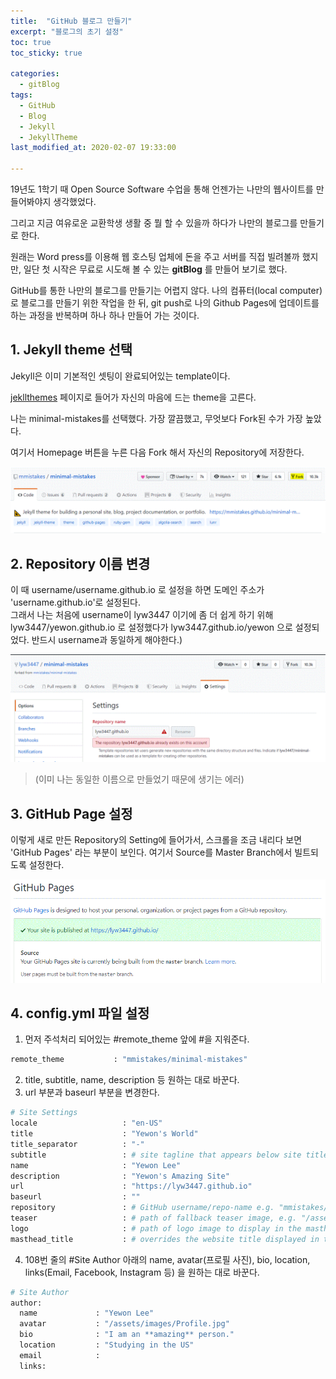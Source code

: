 ```yaml
---
title:  "GitHub 블로그 만들기"
excerpt: "블로그의 초기 설정"
toc: true
toc_sticky: true

categories:
  - gitBlog
tags:
  - GitHub
  - Blog
  - Jekyll
  - JekyllTheme
last_modified_at: 2020-02-07 19:33:00

---
```



19년도 1학기 때 Open Source Software 수업을 통해 언젠가는 나만의 웹사이트를 만들어봐야지 생각했었다.  

그리고 지금 여유로운 교환학생 생활 중 뭘 할 수 있을까 하다가 나만의 블로그를 만들기로 한다.  

원래는 Word press를 이용해 웹 호스팅 업체에 돈을 주고 서버를 직접 빌려볼까 했지만, 일단 첫 시작은 무료로 시도해 볼 수 있는 **gitBlog** 를 만들어 보기로 했다.  

GitHub를 통한 나만의 블로그를 만들기는 어렵지 않다. 나의 컴퓨터(local computer)로 블로그를 만들기 위한 작업을 한 뒤, git push로 나의 Github Pages에 업데이트를 하는 과정을 반복하며 하나 하나 만들어 가는 것이다.  


## 1. Jekyll theme 선택  
  Jekyll은 이미 기본적인 셋팅이 완료되어있는 template이다.  

  [jekllthemes](http://jekyllthemes.org/) 페이지로 들어가 자신의 마음에 드는 theme을 고른다.  

  나는 minimal-mistakes를 선택했다. 가장 깔끔했고, 무엇보다 Fork된 수가 가장 높았다.  

  여기서 Homepage 버튼을 누른 다음 Fork 해서 자신의 Repository에 저장한다.  

  ![poco](/assets/images/02071-1.GIF)



## 2. Repository 이름 변경  
  이 때 username/username.github.io 로 설정을 하면 도메인 주소가 'username.github.io'로 설정된다.  
  그래서 나는 처음에 username이 lyw3447 이기에 좀 더 쉽게 하기 위해 lyw3447/yewon.github.io 로 설정했다가 lyw3447.github.io/yewon 으로 설정되었다. 반드시 username과 동일하게 해야한다.)  

  ![poco](/assets/images/02071-2.GIF)  
  > (이미 나는 동일한 이름으로 만들었기 때문에 생기는 에러)  



## 3. GitHub Page 설정  
  이렇게 새로 만든 Repository의 Setting에 들어가서, 스크롤을 조금 내리다 보면 'GitHub Pages' 라는 부분이 보인다. 여기서 Source를 Master Branch에서 빌트되도록 설정한다.  

  ![poco](/assets/images/02071-3.GIF)   



## 4. config.yml 파일 설정  
1. 먼저 주석처리 되어있는 #remote_theme 앞에 #을 지워준다.  

  ```ruby
  remote_theme           : "mmistakes/minimal-mistakes"
  ```

2. title, subtitle, name, description 등 원하는 대로 바꾼다.  
3. url 부분과 baseurl 부분을 변경한다.  

  ```ruby
  # Site Settings
  locale                   : "en-US"
  title                    : "Yewon's World"
  title_separator          : "-"
  subtitle                 : # site tagline that appears below site title in masthead
  name                     : "Yewon Lee"
  description              : "Yewon's Amazing Site"
  url                      : "https://lyw3447.github.io"
  baseurl                  : ""
  repository               : # GitHub username/repo-name e.g. "mmistakes/minimal-mistakes"
  teaser                   : # path of fallback teaser image, e.g. "/assets/images/500x300.png"
  logo                     : # path of logo image to display in the masthead, e.g. "/assets/images/88x88.png"
  masthead_title           : # overrides the website title displayed in the masthead, use " " for no title
  ```

4. 108번 줄의 #Site Author 아래의 name, avatar(프로필 사진), bio, location, links(Email, Facebook, Instagram 등) 을 원하는 대로 바꾼다.  

  ```ruby
  # Site Author
  author:
    name             : "Yewon Lee"
    avatar           : "/assets/images/Profile.jpg"
    bio              : "I am an **amazing** person."
    location         : "Studying in the US"
    email            :
    links:
  ```
